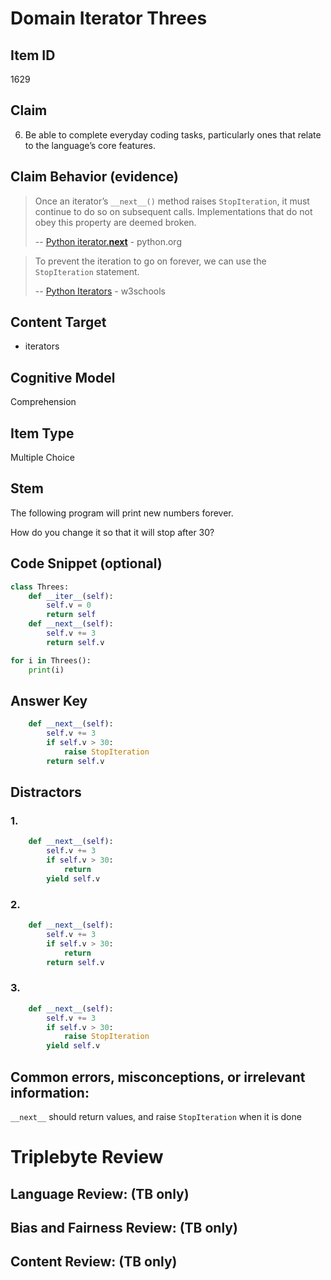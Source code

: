 # Domain Iterator Threes

## Item ID
1629

## Claim
6. Be able to complete everyday coding tasks, particularly ones that relate to the language’s core features.

## Claim Behavior (evidence)

> Once an iterator’s `__next__()` method raises `StopIteration`, it must continue to do so on subsequent calls. Implementations that do not obey this property are deemed broken.
>
> -- [Python iterator.__next__](https://docs.python.org/3/library/stdtypes.html#iterator.__next__) - python.org

> To prevent the iteration to go on forever, we can use the `StopIteration` statement.
>
> -- [Python Iterators](https://www.w3schools.com/python/python_iterators.asp) - w3schools

## Content Target
* iterators

## Cognitive Model
Comprehension

## Item Type
Multiple Choice

## Stem
The following program will print new numbers forever.

How do you change it so that it will stop after 30?

## Code Snippet (optional)
```python
class Threes:
    def __iter__(self):
        self.v = 0
        return self
    def __next__(self):
        self.v += 3
        return self.v

for i in Threes():
    print(i)
```

## Answer Key
```python
    def __next__(self):
        self.v += 3
        if self.v > 30:
            raise StopIteration
        return self.v
```

## Distractors

### 1.
```python
    def __next__(self):
        self.v += 3
        if self.v > 30:
            return
        yield self.v
```

### 2.
```python
    def __next__(self):
        self.v += 3
        if self.v > 30:
            return
        return self.v
```

### 3.
```python
    def __next__(self):
        self.v += 3
        if self.v > 30:
            raise StopIteration
        yield self.v
```

## Common errors, misconceptions, or irrelevant information:

`__next__` should return values, and raise `StopIteration` when it is done

# Triplebyte Review


## Language Review: (TB only)


## Bias and Fairness Review: (TB only)


## Content Review: (TB only)

